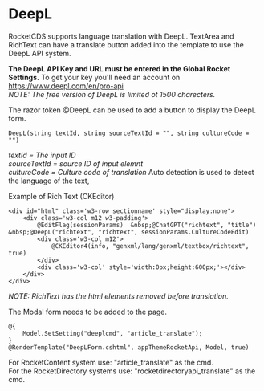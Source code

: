 # DeepL

RocketCDS supports language translation with DeepL.  TextArea and RichText can have a translate button added into the template to use the DeepL API system.  

**The DeepL API Key and URL must be entered in the Global Rocket Settings.** 
To get your key you'll need an account on https://www.deepl.com/en/pro-api  
*NOTE: The free version of DeepL is limited ot 1500 charecters.*  

The razor token @DeepL can be used to add a button to display the DeepL form.

```
DeepL(string textId, string sourceTextId = "", string cultureCode = "")
```
*textId = The input ID*  
*sourceTextId = source ID of input elemnt*  
*cultureCode = Culture code of translation*
Auto detection is used to detect the language of the text,

Example of Rich Text (CKEditor)
```
<div id="html" class='w3-row sectionname' style="display:none">
    <div class='w3-col m12 w3-padding'>
        @EditFlag(sessionParams)  &nbsp;@ChatGPT("richtext", "title") &nbsp;@DeepL("richtext", "richtext", sessionParams.CultureCodeEdit)
        <div class='w3-col m12'>
            @CKEditor4(info, "genxml/lang/genxml/textbox/richtext", true)
        </div>
        <div class='w3-col' style='width:0px;height:600px;'></div>
    </div>
</div>
```
*NOTE: RichText has the html elements removed before translation.*  

The Modal form needs to be added to the page.
```
@{
    Model.SetSetting("deeplcmd", "article_translate");
}
@RenderTemplate("DeepLForm.cshtml", appThemeRocketApi, Model, true)
```
For RocketContent system use: "article_translate" as the cmd.  
For the RocketDirectory systems use: "rocketdirectoryapi_translate" as the cmd.  
